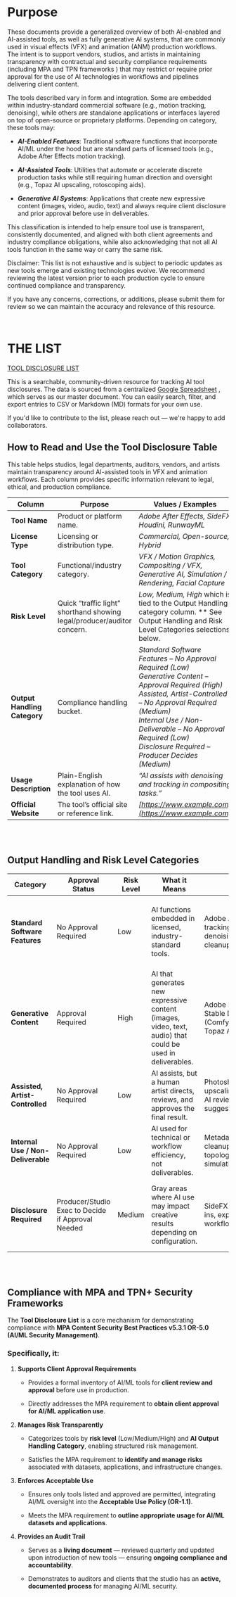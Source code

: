 # Purpose
These documents provide a generalized overview of both AI-enabled and AI-assisted tools, as well as fully generative AI systems, that are commonly used in visual effects (VFX) and animation (ANM) production workflows. The intent is to support vendors, studios, and artists in maintaining transparency with contractual and security compliance requirements (including MPA and TPN frameworks
) that may restrict or require prior approval for the use of AI technologies in workflows and pipelines delivering client content.

The tools described vary in form and integration. Some are embedded within industry-standard commercial software (e.g., motion tracking, denoising), while others are standalone applications or interfaces layered on top of open-source or proprietary platforms. Depending on category, these tools may:

* ***AI-Enabled Features***: Traditional software functions that incorporate AI/ML under the hood but are standard parts of licensed tools (e.g., Adobe After Effects motion tracking).

* ***AI-Assisted Tools***: Utilities that automate or accelerate discrete production tasks while still requiring human direction and oversight (e.g., Topaz AI upscaling, rotoscoping aids).

* ***Generative AI Systems***: Applications that create new expressive content (images, video, audio, text) and always require client disclosure and prior approval before use in deliverables.

This classification is intended to help ensure tool use is transparent, consistently documented, and aligned with both client agreements and industry compliance obligations, while also acknowledging that not all AI tools function in the same way or carry the same risk.

Disclaimer:
This list is not exhaustive and is subject to periodic updates as new tools emerge and existing technologies evolve. We recommend reviewing the latest version prior to each production cycle to ensure continued compliance and transparency.

If you have any concerns, corrections, or additions, please submit them for review so we can maintain the accuracy and relevance of this resource.
<br>



<br>

# THE LIST

[TOOL DISCLOSURE LIST](https://sakerk.github.io/Tool-Disclosure-List/)
<br>

This is a searchable, community-driven resource for tracking AI tool disclosures. The data is sourced from a centralized [Google Spreadsheet](https://docs.google.com/spreadsheets/d/17YEFTLMnJ2ddWnQDSxp4-ykfDH0Fy2KR1Cxj4q7rpUU/edit?gid=0#gid=0) 
, which serves as our master document. You can easily search, filter, and export entries to CSV or Markdown (MD) formats for your own use.

If you'd like to contribute to the list, please reach out — we're happy to add collaborators.
<br>

##  How to Read and Use the Tool Disclosure Table

This table helps studios, legal departments, auditors, vendors, and artists maintain transparency around AI-assisted tools in VFX and animation workflows. Each column provides specific information relevant to legal, ethical, and production compliance.

| **Column**                      | **Purpose**                                                     | **Values / Examples**                                                                                                                                                                                                                                                                               |
| ------------------------------- | --------------------------------------------------------------- | --------------------------------------------------------------------------------------------------------------------------------------------------------------------------------------------------------------------------------------------------------------------------------------------------- |
| **Tool Name**                   | Product or platform name.                                       | *Adobe After Effects, SideFX Houdini, RunwayML*                                                                                                                                                                                                                                                     |
| **License Type**                   | Licensing or distribution type.                                 | *Commercial, Open-source, Hybrid*                                                                                                                                                                                                                                                                   |
| **Tool Category**          | Functional/industry category.                                   | *VFX / Motion Graphics, Compositing / VFX, Generative AI, Simulation / Rendering, Facial Capture*                                                                                                                                                                                                   |
| **Risk Level**                  | Quick “traffic light” shorthand showing legal/producer/auditor concern. | *Low, Medium, High* which is tied to the Output Handling category column. ** See Output Handling and Risk Level Categories selections below.                                                                                                                                                                                                                                                                             |
| **Output Handling Category** | Compliance handling bucket.     | *Standard Software Features – No Approval Required (Low)*<br>*Generative Content – Approval Required (High)*<br>*Assisted, Artist-Controlled – No Approval Required (Medium)*<br>*Internal Use / Non-Deliverable – No Approval Required (Low)*<br>*Disclosure Required – Producer Decides (Medium)* |
| **Usage Description**           | Plain-English explanation of how the tool uses AI.              | *“AI assists with denoising and tracking in compositing tasks.”*                                                                                                                                                                                                                                    |
| **Official Website**            | The tool’s official site or reference link.                     | *[https://www.example.com](https://www.example.com)*                                                                                                                                                                                              |
<br>
<br>

## Output Handling and Risk Level Categories

| Category | Approval Status | Risk Level | What it Means | Examples | Why |
|----------|----------------|---------------|---------------|----------|-----|
| **Standard Software Features** | No Approval Required | Low | AI functions embedded in licensed, industry-standard tools. | Adobe After Effects motion tracking, Foundry Nuke denoising, Autodesk Flame cleanup | These are standard features of professional tools, not considered “AI-generated deliverables.” |
| **Generative Content** | Approval Required |  High | AI that generates new expressive content (images, video, text, audio) that could be used in deliverables. | Adobe Firefly, RunwayML, Stable Diffusion (ComfyUI/Automatic1111), Topaz AI upscaling | This is the risk area Studio Execs/Producers want to control. AI-created content in the finished product. |
| **Assisted, Artist-Controlled** | No Approval Required | Low |AI assists, but a human artist directs, reviews, and approves the final result. | Photoshop AI-assisted upscaling, manual Topaz AI review, roto/mask suggestions | Final creative control rests with the artist; output is human-directed. |
| **Internal Use / Non-Deliverable** | No Approval Required | Low |AI used for technical or workflow efficiency, not deliverables. | Metadata tagging, mocap cleanup, 3D model topology extraction, simulation acceleration | These uses don’t generate expressive content, only optimize internal processes. |
| **Disclosure Required** | Producer/Studio Exec to Decide if Approval Needed | Medium | Gray areas where AI use may impact creative results depending on configuration. | SideFX Houdini ML plug-ins, experimental hybrid workflows | Disclosure ensures transparency; Producer/Execs review and decide if approval is required.  

<br>
<br>



##  Compliance with MPA and TPN+ Security Frameworks

The **Tool Disclosure List** is a core mechanism for demonstrating compliance with **MPA Content Security Best Practices v5.3.1 OR-5.0 (AI/ML Security Management)**. 

### Specifically, it:

1. **Supports Client Approval Requirements**

   * Provides a formal inventory of AI/ML tools for **client review and approval** before use in production.

   * Directly addresses the MPA requirement to **obtain client approval for AI/ML application use**.

2. **Manages Risk Transparently**

   * Categorizes tools by **risk level** (Low/Medium/High) and **AI Output Handling Category**, enabling structured risk management.

   * Satisfies the MPA requirement to **identify and manage risks** associated with datasets, applications, and infrastructure changes.

3. **Enforces Acceptable Use**

   * Ensures only tools listed and approved are permitted, integrating AI/ML oversight into the **Acceptable Use Policy (OR-1.1)**.

   * Meets the MPA requirement to **outline appropriate usage for AI/ML datasets and applications**.

4. **Provides an Audit Trail**

   * Serves as a **living document** — reviewed quarterly and updated upon introduction of new tools — ensuring **ongoing compliance and accountability**.

   * Demonstrates to auditors and clients that the studio has an **active, documented process** for managing AI/ML security.
<br>






